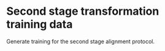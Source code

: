 # Second stage transformation training data

Generate training for the second stage alignment protocol. 
